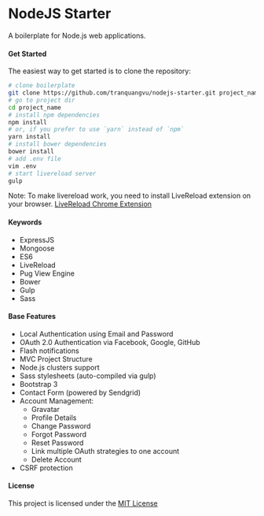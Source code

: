 NodeJS Starter
=======================
A boilerplate for Node.js web applications.

#### Get Started
The easiest way to get started is to clone the repository:
```bash
# clone boilerplate
git clone https://github.com/tranquangvu/nodejs-starter.git project_name
# go to project dir
cd project_name
# install npm dependencies
npm install
# or, if you prefer to use `yarn` instead of `npm`
yarn install
# install bower dependencies
bower install
# add .env file
vim .env
# start livereload server
gulp
```
Note: To make livereload work, you need to install LiveReload extension on your browser. [LiveReload Chrome Extension](https://chrome.google.com/webstore/detail/livereload/jnihajbhpnppcggbcgedagnkighmdlei?hl=en)

#### Keywords
* ExpressJS
* Mongoose
* ES6
* LiveReload
* Pug View Engine
* Bower
* Gulp
* Sass

#### Base Features
* Local Authentication using Email and Password
* OAuth 2.0 Authentication via Facebook, Google, GitHub
* Flash notifications
* MVC Project Structure
* Node.js clusters support
* Sass stylesheets (auto-compiled via gulp)
* Bootstrap 3
* Contact Form (powered by Sendgrid)
* Account Management:
    * Gravatar
    * Profile Details
    * Change Password
    * Forgot Password
    * Reset Password
    * Link multiple OAuth strategies to one account
    * Delete Account
* CSRF protection

#### License
This project is licensed under the [MIT License](https://github.com/tranquangvu/nodejs-starter/blob/master/LICENSE)
